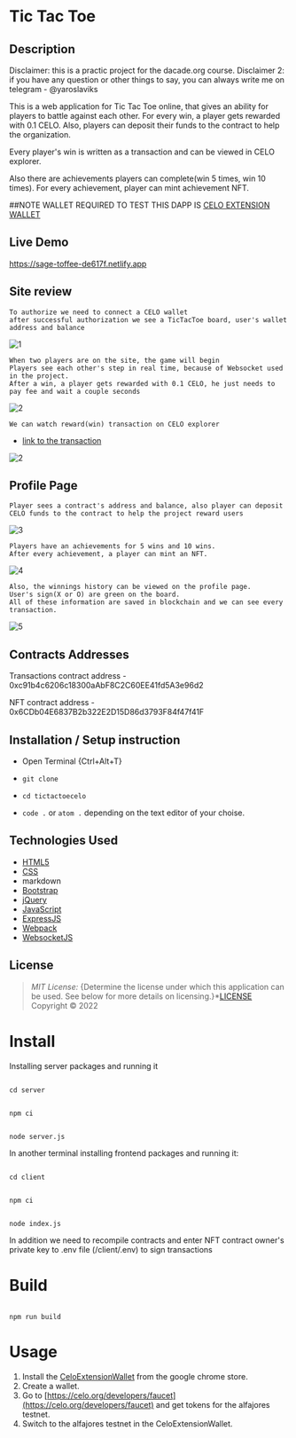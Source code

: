 # Tic Tac Toe

## Description

Disclaimer: this is a practic project for the dacade.org course.
Disclaimer 2: if you have any question or other things to say, you can always write me on telegram - @yaroslaviks

This is a web application for Tic Tac Toe online, that gives an ability for players to battle against each other. For every win, a player gets rewarded with 0.1 CELO. Also, players can deposit their funds to the contract to help the organization.

Every player's win is written as a transaction and can be viewed in CELO explorer. 

Also there are achievements players can complete(win 5 times, win 10 times). For every achievement, player can mint achievement NFT.

##NOTE
WALLET REQUIRED TO TEST THIS DAPP IS [CELO EXTENSION WALLET](https://chrome.google.com/webstore/detail/celoextensionwallet/kkilomkmpmkbdnfelcpgckmpcaemjcdh?hl=en)


## Live Demo

https://sage-toffee-de617f.netlify.app

## Site review

```
To authorize we need to connect a CELO wallet
after successful authorization we see a TicTacToe board, user's wallet address and balance
```

![1](./github_assets/1.gif)

```
When two players are on the site, the game will begin
Players see each other's step in real time, because of Websocket used in the project.
After a win, a player gets rewarded with 0.1 CELO, he just needs to pay fee and wait a couple seconds
```

![2](./github_assets/2.gif)

```
We can watch reward(win) transaction on CELO explorer
```
* [link to the transaction](https://explorer.celo.org/alfajores/tx/0x4f7d095e2f5caa4b2cb64fdbd30e2eecd25bf6ee0577ea3e970cbffb97a56bbd/token-transfers)

![2](./github_assets/1.png)

## Profile Page
```
Player sees a contract's address and balance, also player can deposit CELO funds to the contract to help the project reward users
```
![3](./github_assets/3.gif)

```
Players have an achievements for 5 wins and 10 wins.
After every achievement, a player can mint an NFT.
```
![4](./github_assets/4.gif)

```
Also, the winnings history can be viewed on the profile page.
User's sign(X or O) are green on the board.
All of these information are saved in blockchain and we can see every transaction.
```
![5](./github_assets/5.gif)

## Contracts Addresses

Transactions contract address - 0xc91b4c6206c18300aAbF8C2C60EE41fd5A3e96d2

NFT contract address - 0x6CDb04E6837B2b322E2D15D86d3793F84f47f41F
## Installation / Setup instruction
* Open Terminal {Ctrl+Alt+T}

* ```git clone ```

* ```cd tictactoecelo```

* ```code .``` or ```atom .``` depending on the text editor of your choise.



## Technologies Used

* [HTML5](https://developer.mozilla.org/en-US/docs/Web/Guide/HTML/HTML5)
* [CSS](https://kristofferandreasen.github.io/wickedCSS/)
* markdown
* [Bootstrap](https://getbootstrap.com/docs/4.5/getting-started/introduction/)
* [jQuery](https://api.jquery.com/)
* [JavaScript](https://devdocs.io/javascript/)
* [ExpressJS](https://expressjs.com/)
* [Webpack](https://webpack.js.org/)
* [WebsocketJS](https://developer.mozilla.org/en-US/docs/Web/API/WebSocket)


## License
> *MIT License:*
> {Determine the license under which this application can be used.  See below for more details on licensing.}*[LICENSE](LICENSE)
> Copyright &copy; 2022 

# Install
Installing server packages and running it
```

cd server

```

```

npm ci

```
```

node server.js

```

In another terminal installing frontend packages and running it:
```

cd client

```

```

npm ci

```
```

node index.js

```

In addition we need to recompile contracts and enter NFT contract owner's private key to .env file (/client/.env) to sign transactions

# Build

```

npm run build

```
# Usage
1. Install the [CeloExtensionWallet](https://chrome.google.com/webstore/detail/celoextensionwallet/kkilomkmpmkbdnfelcpgckmpcaemjcdh?hl=en) from the google chrome store.
2. Create a wallet.
3. Go to [https://celo.org/developers/faucet](https://celo.org/developers/faucet) and get tokens for the alfajores testnet.
4. Switch to the alfajores testnet in the CeloExtensionWallet.